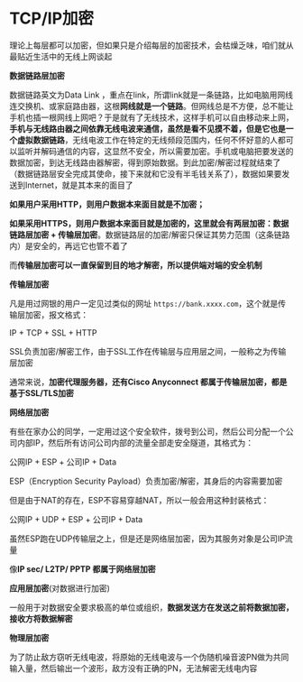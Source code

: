 # TCP/IP加密

理论上每层都可以加密，但如果只是介绍每层的加密技术，会枯燥乏味，咱们就从最贴近生活中的无线上网谈起

**数据链路层加密**

数据链路英文为Data Link ，重点在link，所谓link就是一条链路，比如电脑用网线连交换机、或家庭路由器，这根**网线就是一个链路**。但网线总是不方便，总不能让手机也插一根网线上网吧？于是就有了无线技术，这样手机可以自由移动来上网，**手机与无线路由器之间依靠无线电波来通信，虽然是看不见摸不着，但是它也是一个虚拟数据链路**，无线电波工作在特定的无线频段范围内，任何不怀好意的人都可以监听并解码通信的内容，这显然不安全，所以需要加密。手机或电脑把要发送的数据加密，到达无线路由器解密，得到原始数据。到此加密/解密过程就结束了（数据链路层安全完成其使命，接下来就和它没有半毛钱关系了），数据如果要发送到Internet，就是其本来的面目了

**如果用户采用HTTP，则用户数据本来面目就是不加密；**

**如果采用HTTPS，则用户数据本来面目就是加密的，这里就会有两层加密：数据链路层加密 + 传输层加密**。数据链路层的加密/解密只保证其势力范围（这条链路内）是安全的，再远它也管不着了

而**传输层加密可以一直保留到目的地才解密，所以提供端对端的安全机制**

**传输层加密**

凡是用过网银的用户一定见过类似的网址 `https://bank.xxxx.com`，这个就是传输层加密，报文格式：

IP + TCP + SSL + HTTP

SSL负责加密/解密工作，由于SSL工作在传输层与应用层之间，一般称之为传输层加密

通常来说，**加密代理服务器，还有Cisco Anyconnect 都属于传输层加密，都是基于SSL/TLS加密**

**网络层加密**

有些在家办公的同学，一定用过这个安全软件，拨号到公司，然后公司分配一个公司内部IP，然后所有访问公司内部的流量全部走安全隧道，其格式为：

公网IP + ESP + 公司IP + Data

ESP（Encryption Security Payload）负责加密/解密，其身后的内容需要加密

但是由于NAT的存在，ESP不容易穿越NAT，所以一般会用这种封装格式：

公网IP + UDP + ESP + 公司IP + Data

虽然ESP跑在UDP传输层之上，但是还是网络层加密，因为其服务对象是公司IP流量

像**IP sec/ L2TP/ PPTP 都属于网络层加密**

**应用层加密**(对数据进行加密)

一般用于对数据安全要求极高的单位或组织，**数据发送方在发送之前将数据加密，接收方将数据解密**

**物理层加密**

为了防止敌方窃听无线电波，将原始的无线电波与一个伪随机噪音波PN做为共同输入量，然后输出一个波形，敌方没有正确的PN，无法解密无线电内容
















